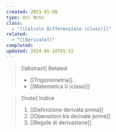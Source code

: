 ```yaml
---
created: 2023-05-08
type: Uni Note
class:
  - "[[Calcolo Differenziale (class)]]"
related:
  - "[[Derivate]]"
completed: 
updated: 2024-06-28T01:52
---
```

>[!abstract] Related
>- [[Trigonometria]]
>- [[Matematica 0 (class)]]

>[!note] Indice
>1. [[Definizione derivata prima]]
>2. [[Operazioni tra derivate prime]]
>3. [[Regole di derivazione]]